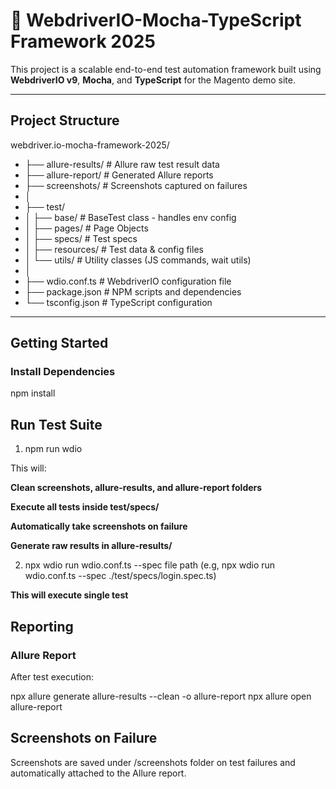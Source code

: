 # 🧪 WebdriverIO-Mocha-TypeScript Framework 2025

This project is a scalable end-to-end test automation framework built using **WebdriverIO v9**, **Mocha**, and **TypeScript** for the Magento demo site.

---

## Project Structure

webdriver.io-mocha-framework-2025/

- ├── allure-results/ # Allure raw test result data
- ├── allure-report/ # Generated Allure reports
- ├── screenshots/ # Screenshots captured on failures
- │
- ├── test/
- │ ├── base/ # BaseTest class - handles env config
- │ ├── pages/ # Page Objects
- │ ├── specs/ # Test specs
- │ ├── resources/ # Test data & config files
- │ └── utils/ # Utility classes (JS commands, wait utils)
- │
- ├── wdio.conf.ts # WebdriverIO configuration file
- ├── package.json # NPM scripts and dependencies
- └── tsconfig.json # TypeScript configuration

---

## Getting Started

### Install Dependencies

npm install

## Run Test Suite

1. npm run wdio

This will:

**Clean screenshots, allure-results, and allure-report folders**

**Execute all tests inside test/specs/**

**Automatically take screenshots on failure**

**Generate raw results in allure-results/**

2. npx wdio run wdio.conf.ts --spec file path (e.g, npx wdio run wdio.conf.ts --spec ./test/specs/login.spec.ts)

**This will execute single test**

## Reporting
### Allure Report
After test execution:

npx allure generate allure-results --clean -o allure-report
npx allure open allure-report

## Screenshots on Failure
Screenshots are saved under /screenshots folder on test failures and automatically attached to the Allure report.
